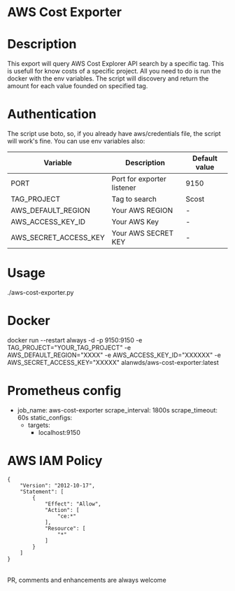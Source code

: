 # AWS Cost Exporter

# Description

This export will query AWS Cost Explorer API search by a specific tag. This is usefull for know costs of a specific project. All you need to do is run the docker with the env variables. The script will discovery and return the amount for each value founded on specified tag.

# Authentication

The script use boto, so, if you already have aws/credentials file, the script will work's fine. You can use env variables also:

|Variable|Description|Default value|
|--------|-----------|-------------|
|PORT|Port for exporter listener| 9150|
|TAG_PROJECT|Tag to search|Scost|
|AWS_DEFAULT_REGION| Your AWS REGION|-|
|AWS_ACCESS_KEY_ID|Your AWS Key|-|
|AWS_SECRET_ACCESS_KEY|Your AWS SECRET KEY|-|

# Usage

./aws-cost-exporter.py

# Docker

docker run --restart always -d -p 9150:9150 -e TAG_PROJECT="YOUR_TAG_PROJECT" -e AWS_DEFAULT_REGION="XXXX" -e AWS_ACCESS_KEY_ID="XXXXXX" -e AWS_SECRET_ACCESS_KEY="XXXXX" alanwds/aws-cost-exporter:latest

# Prometheus config
- job_name: aws-cost-exporter
  scrape_interval: 1800s
  scrape_timeout: 60s
  static_configs:
  - targets:
    - localhost:9150

# AWS IAM Policy
```
{
    "Version": "2012-10-17",
    "Statement": [
        {
            "Effect": "Allow",
            "Action": [
                "ce:*"
            ],
            "Resource": [
                "*"
            ]
        }
    ]
}
```

######

PR, comments and enhancements are always welcome

